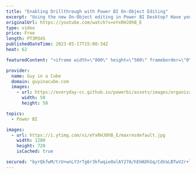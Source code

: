 ```yaml
---
title: "Enabling Drillthrough with Power BI On-Object Editing"
excerpt: "Using the new On-Object editing in Power BI Desktop? Have you figured out how to enable drillthrough yet? Adam has and is here to show you the clicks!  Power BI April 2023 Feature Summary https://powerbi.microsoft.com/blog/power-bi-april-2023-feature-summary/  On-object Interaction https://learn.microsoft.com/power-bi/create-reports/power-bi-on-object-interaction"
originalUrl: https://youtube.com/watch?v=eYxRHJ0hB_E
type: video
price: Free
length: PT3M34S
publishedDateTime: 2023-05-17T15:00:34Z
heat: 62

featuredContent: "<iframe width=\"800\" height=\"500\" frameborder=\"0\" src=\"https://www.youtube.com/embed/eYxRHJ0hB_E\" allow=\"accelerometer; autoplay; encrypted-media; gyroscope; picture-in-picture\" allowfullscreen></iframe>"

provider:
  name: Guy in a Cube
  domain: guyinacube.com
  images:
    - url: https://everyday-cc.github.io/powerbi/assets/images/organizations/guyinacube.com-50x50.jpg
      width: 50
      height: 50

topics:
  - Power BI

images:
  - url: https://i.ytimg.com/vi/eYxRHJ0hB_E/maxresdefault.jpg
    width: 1280
    height: 720
    isCached: true

secured: "byrQkfwM/trU+wnLY3rTg6r3kfwqie0alAY27A/hEHADhGq/CdVaLBTwV2r+lHpXNXzB6Zu597dazzdFnuSqSaemEJhfhZikUnmTgkrJjAj0A4Qs8S74AbfxmUAgMhQZxtKV1fO2Sjio5Nr4zzumyIqQos8vEDf8V4IjcPHTXtiAQ2oycEnKZ060R8V/uFhgTizbWiuWAseQk8NuQq4UskIFTdjqGrsTiGl03TZ/yMEcfr5O9vBXHgTINWExabJ6KL2TBf16wfFwc30IomWKFmPYYDCOts1C2VF+GJcWWTfOMYUt8Igj949HWGnXgEUu70xkVy2ioiAlTREwGECOAXOI+FcJM0W1TeVPUrOPJw5KRt+C0TjBwQ2LUJX0UsxrJ5rdyz+DRQE/qMUNNyNJii2O7jDNGBqICAnqmzJ5yc4=;jeWJdMGiu39MT2U9ffOk/Q=="
---
```


